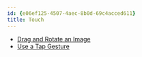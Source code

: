 ```yaml
---
id: {e06ef125-4507-4aec-8b0d-69c4acced611}  
title: Touch  
---
```


-   [Drag and Rotate an Image](/recipes/ios/input/touch/drag_rotate_image)
-   [Use a Tap Gesture](/recipes/ios/input/touch/tap-gesture)